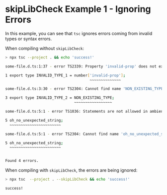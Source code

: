# skipLibCheck Example 1 - Ignoring Errors

In this example, you can see that `tsc` ignores errors coming from invalid types or syntax errors.

When compiling without `skipLibCheck`:

```bash
> npx tsc --project . && echo 'success!'

some-file.d.ts:1:37 - error TS2339: Property 'invalid-prop' does not exist on type 'Number'.

1 export type INVALID_TYPE_1 = number['invalid-prop'];
                                      ~~~~~~~~~~~~~~

some-file.d.ts:3:30 - error TS2304: Cannot find name 'NON_EXISTING_TYPE'.

3 export type INVALID_TYPE_2 = NON_EXISTING_TYPE;
                               ~~~~~~~~~~~~~~~~~

some-file.d.ts:5:1 - error TS1036: Statements are not allowed in ambient contexts.

5 oh_no_unexpected_string;
  ~~~~~~~~~~~~~~~~~~~~~~~

some-file.d.ts:5:1 - error TS2304: Cannot find name 'oh_no_unexpected_string'.

5 oh_no_unexpected_string;
  ~~~~~~~~~~~~~~~~~~~~~~~


Found 4 errors.
```

When compiling with `skipLibCheck`, the errors are being ignored:

```bash
> npx tsc  --project . --skipLibCheck && echo 'success!'

success!
```
